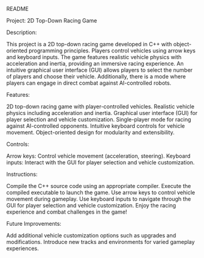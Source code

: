 README

Project: 2D Top-Down Racing Game

Description:

This project is a 2D top-down racing game developed in C++ with object-oriented programming principles. Players control vehicles using arrow keys and keyboard inputs. The game features realistic vehicle physics with acceleration and inertia, providing an immersive racing experience. An intuitive graphical user interface (GUI) allows players to select the number of players and choose their vehicle. Additionally, there is a mode where players can engage in direct combat against AI-controlled robots.

Features:

2D top-down racing game with player-controlled vehicles.
Realistic vehicle physics including acceleration and inertia.
Graphical user interface (GUI) for player selection and vehicle customization.
Single-player mode for racing against AI-controlled opponents.
Intuitive keyboard controls for vehicle movement.
Object-oriented design for modularity and extensibility.

Controls:

Arrow keys: Control vehicle movement (acceleration, steering).
Keyboard inputs: Interact with the GUI for player selection and vehicle customization.

Instructions:

Compile the C++ source code using an appropriate compiler.
Execute the compiled executable to launch the game.
Use arrow keys to control vehicle movement during gameplay.
Use keyboard inputs to navigate through the GUI for player selection and vehicle customization.
Enjoy the racing experience and combat challenges in the game!

Future Improvements:

Add additional vehicle customization options such as upgrades and modifications.
Introduce new tracks and environments for varied gameplay experiences.
